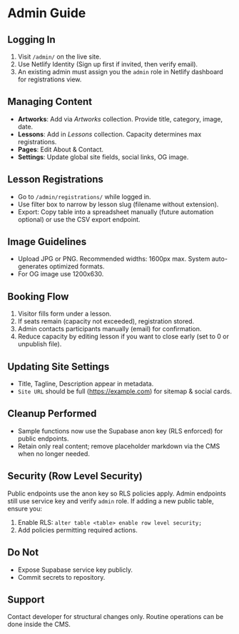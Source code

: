 # Admin Guide

## Logging In
1. Visit `/admin/` on the live site.
2. Use Netlify Identity (Sign up first if invited, then verify email).
3. An existing admin must assign you the `admin` role in Netlify dashboard for registrations view.

## Managing Content
- **Artworks**: Add via *Artworks* collection. Provide title, category, image, date.
- **Lessons**: Add in *Lessons* collection. Capacity determines max registrations.
- **Pages**: Edit About & Contact.
- **Settings**: Update global site fields, social links, OG image.

## Lesson Registrations
- Go to `/admin/registrations/` while logged in.
- Use filter box to narrow by lesson slug (filename without extension).
- Export: Copy table into a spreadsheet manually (future automation optional) or use the CSV export endpoint.

## Image Guidelines
- Upload JPG or PNG. Recommended widths: 1600px max. System auto-generates optimized formats.
- For OG image use 1200x630.

## Booking Flow
1. Visitor fills form under a lesson.
2. If seats remain (capacity not exceeded), registration stored.
3. Admin contacts participants manually (email) for confirmation.
4. Reduce capacity by editing lesson if you want to close early (set to 0 or unpublish file).

## Updating Site Settings
- Title, Tagline, Description appear in metadata.
- `Site URL` should be full (https://example.com) for sitemap & social cards.

## Cleanup Performed
- Sample functions now use the Supabase anon key (RLS enforced) for public endpoints.
- Retain only real content; remove placeholder markdown via the CMS when no longer needed.

## Security (Row Level Security)
Public endpoints use the anon key so RLS policies apply. Admin endpoints still use service key and verify `admin` role.
If adding a new public table, ensure you:
1. Enable RLS: `alter table <table> enable row level security;`
2. Add policies permitting required actions.

## Do Not
- Expose Supabase service key publicly.
- Commit secrets to repository.

## Support
Contact developer for structural changes only. Routine operations can be done inside the CMS.
